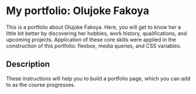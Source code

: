 # My portfolio: Olujoke Fakoya

This is a portfolio about Olujoke Fakoya. Here, you will get to know her a little bit better by discovering her hobbies, work history, qualifications, and upcoming projects. Application of these core skills were applied in the construction of this portfolio: flexbox, media queries, and CSS variables.

## Description

These instructions will help you to build a portfolio page, which you can add to as the course progresses.
